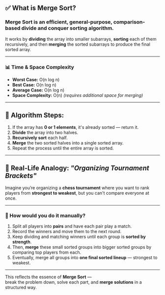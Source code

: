 ## ✅ What is Merge Sort?

### Merge Sort is an efficient, general-purpose, comparison-based **divide and conquer** sorting algorithm.

It works by **dividing** the array into smaller subarrays, **sorting** each of them recursively, and then **merging** the sorted subarrays to produce the final sorted array.

---

### 📊 Time & Space Complexity

- **Worst Case:** O(n log n)  
- **Best Case:** O(n log n)  
- **Average Case:** O(n log n)  
- **Space Complexity:** O(n) *(requires additional space for merging)*

---

## 🧠 Algorithm Steps:

1. If the array has **0 or 1 elements**, it's already sorted — return it.
2. **Divide** the array into two halves.
3. **Recursively sort** each half.
4. **Merge** the two sorted halves into a single sorted array.
5. Repeat the process until the entire array is sorted.

---

## 🧩 Real-Life Analogy: *"Organizing Tournament Brackets"*

Imagine you’re organizing a **chess tournament** where you want to rank players from **strongest to weakest**, but you can't compare everyone at once.

---

### 🔁 How would you do it manually?

1. Split all players into **pairs** and have each pair play a match.
2. Record the winners and move them to the next round.
3. Keep dividing and matching winners until each group is **sorted by strength**.
4. Then, **merge** these small sorted groups into bigger sorted groups by comparing top players from each.
5. Eventually, merge all groups into **one final sorted lineup** — strongest to weakest.

---

This reflects the essence of **Merge Sort** —  
break the problem down, solve each part, and **merge solutions** in a structured way.
